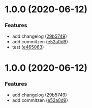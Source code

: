 # 1.0.0 (2020-06-12)


### Features

* add changelog ([29b5749](https://github.com/SethLee23/seth/commit/29b57492655f112101590f7301a47508618c32aa))
* add commitzen ([e52a0d9](https://github.com/SethLee23/seth/commit/e52a0d9e75334412cb6d39b30804f082cdcf4514))
* test ([e465063](https://github.com/SethLee23/seth/commit/e46506320ca01af023a72cf83f4f30ec568b2061))



# 1.0.0 (2020-06-12)


### Features

* add changelog ([29b5749](https://github.com/SethLee23/seth/commit/29b57492655f112101590f7301a47508618c32aa))
* add commitzen ([e52a0d9](https://github.com/SethLee23/seth/commit/e52a0d9e75334412cb6d39b30804f082cdcf4514))



